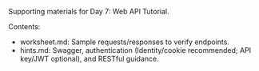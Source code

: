 Supporting materials for Day 7: Web API Tutorial.

Contents:
- worksheet.md: Sample requests/responses to verify endpoints.
- hints.md: Swagger, authentication (Identity/cookie recommended; API key/JWT optional), and RESTful guidance.

